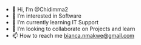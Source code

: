 - 👋 Hi, I’m @Chidimma2
- 👀 I’m interested in Software
- 🌱 I’m currently learning IT Support
- 💞️ I’m looking to collaborate on Projects and learn 
- 📫 How to reach me bianca.nmakwe@gmail.com

<!---
Chidimma2/Chidimma2 is a ✨ special ✨ repository because its `README.md` (this file) appears on your GitHub profile.
You can click the Preview link to take a look at your changes.
--->
